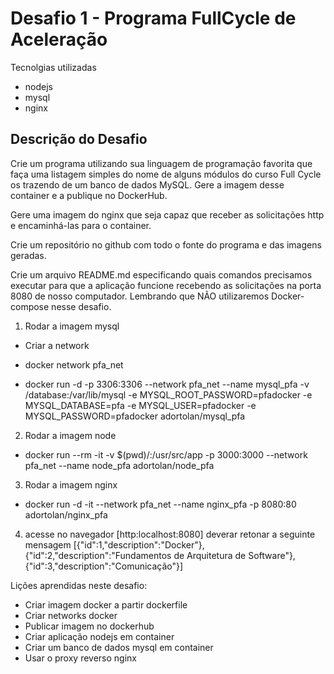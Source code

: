 # Desafio 1 - Programa FullCycle de Aceleração

Tecnolgias utilizadas
 - nodejs
 - mysql
 - nginx

## Descrição do Desafio
Crie um programa utilizando sua linguagem de programação favorita que faça uma listagem simples do nome de alguns módulos do curso Full Cycle os trazendo de um banco de dados MySQL. Gere a imagem desse container e a publique no DockerHub.

Gere uma imagem do nginx que seja capaz que receber as solicitações http e encaminhá-las para o container.

Crie um repositório no github com todo o fonte do programa e das imagens geradas.

Crie um arquivo README.md especificando quais comandos precisamos executar para que a aplicação funcione recebendo as solicitações na porta 8080 de nosso computador. Lembrando que NÃO utilizaremos Docker-compose nesse desafio.


1. Rodar a imagem mysql
- Criar a network
- docker network pfa_net

- docker run -d -p 3306:3306 --network pfa_net --name mysql_pfa -v /database:/var/lib/mysql -e MYSQL_ROOT_PASSWORD=pfadocker -e MYSQL_DATABASE=pfa -e MYSQL_USER=pfadocker -e MYSQL_PASSWORD=pfadocker adortolan/mysql_pfa

2. Rodar a imagem node
- docker run --rm -it -v $(pwd)/:/usr/src/app -p 3000:3000 --network pfa_net --name node_pfa  adortolan/node_pfa

3. Rodar a imagem nginx
- docker run -d -it --network pfa_net --name nginx_pfa -p 8080:80 adortolan/nginx_pfa


4. acesse no navegador [http:localhost:8080]
deverar retonar a seguinte mensagem 
[{"id":1,"description":"Docker"},{"id":2,"description":"Fundamentos de Arquitetura de Software"},{"id":3,"description":"Comunicação"}]

Lições aprendidas neste desafio:
- Criar imagem docker a partir dockerfile
- Criar networks docker
- Publicar imagem no dockerhub
- Criar aplicação nodejs em container
- Criar um banco de dados mysql em container
- Usar o proxy reverso nginx

